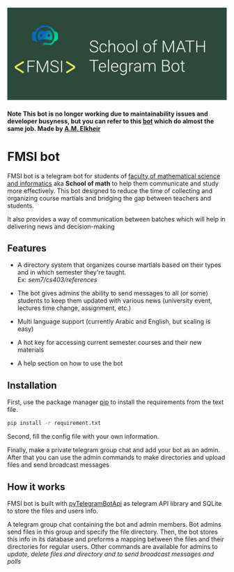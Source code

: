 ![image](https://github.com/4bd4ll4h/fmsi-bot/blob/main/header.svg)

#### Note This bot is no longer working due to maintainability issues and developer busyness, but you can refer to this [bot](https://t.me/IT016Bot) which do almost the same job. Made by [A.M. Elkheir ](https://github.com/am-elkheir)

# FMSI bot

FMSI bot is a telegram bot for students of [faculty of mathematical science and informatics](https://fms.uofk.edu/en) aka **School of math** to help them communicate and study more effectively. This bot designed to reduce the time of collecting and organizing course martials and bridging the gap between teachers and students.

It also provides a way of communication between batches which will help in delivering news and decision-making

## Features

- A directory system that organizes course martials based on their types and in which semester they're taught.  
  Ex: _sem7/cs403/references_
- The bot gives admins the ability to send messages to all (or some) students to keep them updated with various news (university event, lectures time change, assignment, etc.)

- Multi language support (currently Arabic and English, but scaling is easy)
- A hot key for accessing current semester courses and their new materials
- A help section on how to use the bot

## Installation

First, use the package manager [pip](https://pip.pypa.io/en/stable/) to install the requirements from the text file.

```bash
pip install -r requirement.txt
```

Second, fill the config file with your own information.

Finally, make a private telegram group chat and add your bot as an admin. After that you can use the admin commands to make directories and upload files and send broadcast messages

## How it works

FMSI bot is built with [pyTelegramBotApi](https://github.com/eternnoir/pyTelegramBotAPI) as telegram API library and SQLite to store the files and users info.

A telegram group chat containing the bot and admin members. Bot admins send files in this group and specify the file directory. Then, the bot stores this info in its database and preforms a mapping between the files and their directories for regular users. Other commands are available for admins to _update, delete files and directory and to send broadcast messages and polls_
